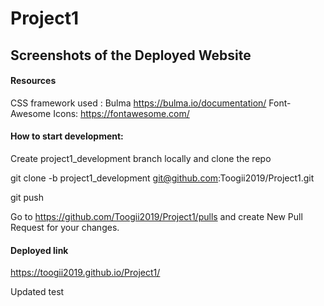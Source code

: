 # Project1

## Screenshots of the Deployed Website

#### Resources
CSS framework used : Bulma https://bulma.io/documentation/
Font-Awesome Icons: https://fontawesome.com/

#### How to start development:

Create project1_development branch locally and clone the repo

git clone -b project1_development git@github.com:Toogii2019/Project1.git

git push

Go to https://github.com/Toogii2019/Project1/pulls and create New Pull Request for your changes.

#### Deployed link

https://toogii2019.github.io/Project1/


Updated test

